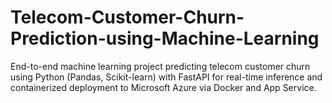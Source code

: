 # Telecom-Customer-Churn-Prediction-using-Machine-Learning
End-to-end machine learning project predicting telecom customer churn using Python (Pandas, Scikit-learn) with FastAPI for real-time inference and containerized deployment to Microsoft Azure via Docker and App Service.
